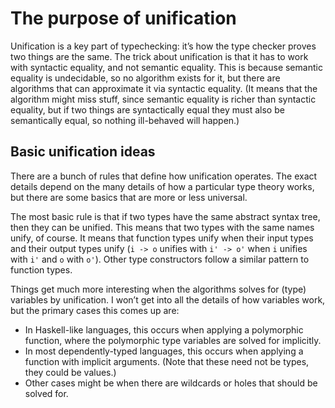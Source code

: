 # The purpose of unification
Unification is a key part of typechecking: itʼs how the type checker proves two things are the same.
The trick about unification is that it has to work with syntactic equality, and not semantic equality.
This is because semantic equality is undecidable, so no algorithm exists for it, but there are algorithms that can approximate it via syntactic equality.
(It means that the algorithm might miss stuff, since semantic equality is richer than syntactic equality, but if two things are syntactically equal they must also be semantically equal, so nothing ill-behaved will happen.)

## Basic unification ideas
There are a bunch of rules that define how unification operates.
The exact details depend on the many details of how a particular type theory works, but there are some basics that are more or less universal.

The most basic rule is that if two types have the same abstract syntax tree, then they can be unified.
This means that two types with the same names unify, of course.
It means that function types unify when their input types and their output types unify (`i -> o` unifies with `i' -> o'` when `i` unifies with `i'` and `o` with `o'`).
Other type constructors follow a similar pattern to function types.

Things get much more interesting when the algorithms solves for (type) variables by unification.
I wonʼt get into all the details of how variables work, but the primary cases this comes up are:
- In Haskell-like languages, this occurs when applying a polymorphic function, where the polymorphic type variables are solved for implicitly.
- In most dependently-typed languages, this occurs when applying a function with implicit arguments.
  (Note that these need not be types, they could be values.)
- Other cases might be when there are wildcards or holes that should be solved for.

